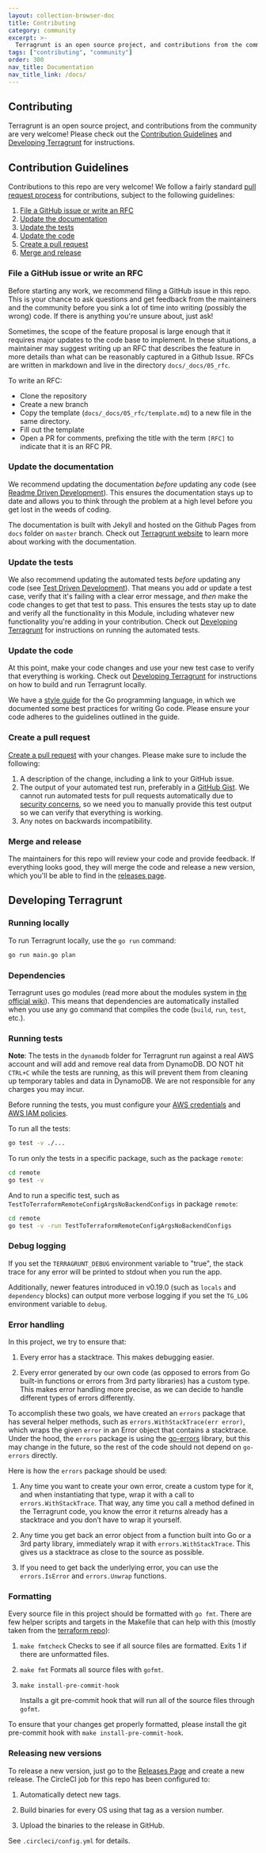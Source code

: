 ```yaml
---
layout: collection-browser-doc
title: Contributing
category: community
excerpt: >-
  Terragrunt is an open source project, and contributions from the community are very welcome!
tags: ["contributing", "community"]
order: 300
nav_title: Documentation
nav_title_link: /docs/
---
```


## Contributing

Terragrunt is an open source project, and contributions from the community are very welcome\! Please check out the
[Contribution Guidelines](#contribution-guidelines) and [Developing Terragrunt](#developing-terragrunt) for
instructions.

## Contribution Guidelines

Contributions to this repo are very welcome! We follow a fairly standard [pull request
process](https://help.github.com/articles/about-pull-requests/) for contributions, subject to the following guidelines:

1. [File a GitHub issue or write an RFC](#file-a-github-issue-or-write-an-rfc)
1. [Update the documentation](#update-the-documentation)
1. [Update the tests](#update-the-tests)
1. [Update the code](#update-the-code)
1. [Create a pull request](#create-a-pull-request)
1. [Merge and release](#merge-and-release)

### File a GitHub issue or write an RFC

Before starting any work, we recommend filing a GitHub issue in this repo. This is your chance to ask questions and
get feedback from the maintainers and the community before you sink a lot of time into writing (possibly the wrong)
code. If there is anything you're unsure about, just ask!

Sometimes, the scope of the feature proposal is large enough that it requires major updates to the code base to
implement. In these situations, a maintainer may suggest writing up an RFC that describes the feature in more details
than what can be reasonably captured in a Github Issue. RFCs are written in markdown and live in the directory
`docs/_docs/05_rfc`.

To write an RFC:

- Clone the repository
- Create a new branch
- Copy the template (`docs/_docs/05_rfc/template.md`) to a new file in the same directory.
- Fill out the template
- Open a PR for comments, prefixing the title with the term `[RFC]` to indicate that it is an RFC PR.

### Update the documentation

We recommend updating the documentation *before* updating any code (see [Readme Driven
Development](http://tom.preston-werner.com/2010/08/23/readme-driven-development.html)). This ensures the documentation
stays up to date and allows you to think through the problem at a high level before you get lost in the weeds of
coding.

The documentation is built with Jekyll and hosted on the Github Pages from `docs` folder on `master` branch. Check out
[Terragrunt website](https://github.com/terraform-modules-krish/terragrunt/tree/master/docs#working-with-the-documentation) to
learn more about working with the documentation.

### Update the tests

We also recommend updating the automated tests *before* updating any code (see [Test Driven
Development](https://en.wikipedia.org/wiki/Test-driven_development)). That means you add or update a test case,
verify that it's failing with a clear error message, and *then* make the code changes to get that test to pass. This
ensures the tests stay up to date and verify all the functionality in this Module, including whatever new
functionality you're adding in your contribution. Check out [Developing Terragrunt](#developing-terragrunt)
for instructions on running the automated tests.

### Update the code

At this point, make your code changes and use your new test case to verify that everything is working. Check out
[Developing Terragrunt](#developing-terragrunt) for instructions on how to build and run Terragrunt locally.

We have a [style guide](https://gruntwork.io/guides/style%20guides/golang-style-guide/) for the Go programming language,
in which we documented some best practices for writing Go code. Please ensure your code adheres to the guidelines
outlined in the guide.

### Create a pull request

[Create a pull request](https://help.github.com/articles/creating-a-pull-request/) with your changes. Please make sure
to include the following:

1. A description of the change, including a link to your GitHub issue.
1. The output of your automated test run, preferably in a [GitHub Gist](https://gist.github.com/). We cannot run
   automated tests for pull requests automatically due to [security
   concerns](https://circleci.com/docs/fork-pr-builds/#security-implications), so we need you to manually provide this
   test output so we can verify that everything is working.
1. Any notes on backwards incompatibility.

### Merge and release

The maintainers for this repo will review your code and provide feedback. If everything looks good, they will merge the
code and release a new version, which you'll be able to find in the [releases page](../../releases).


## Developing Terragrunt

### Running locally

To run Terragrunt locally, use the `go run` command:

``` bash
go run main.go plan
```

### Dependencies

Terragrunt uses go modules (read more about the modules system in [the official
wiki](https://github.com/golang/go/wiki/Modules)). This means that dependencies are automatically installed when you use
any go command that compiles the code (`build`, `run`, `test`, etc.).

### Running tests

**Note**: The tests in the `dynamodb` folder for Terragrunt run against a real AWS account and will add and remove real data from DynamoDB. DO NOT hit `CTRL+C` while the tests are running, as this will prevent them from cleaning up temporary tables and data in DynamoDB. We are not responsible for any charges you may incur.

Before running the tests, you must configure your [AWS credentials]({{site.baseurl}}/docs/features/aws-auth/#aws-credentials) and [AWS IAM policies]({{site.baseurl}}/docs/features/aws-auth/#aws-iam-policies).

To run all the tests:

``` bash
go test -v ./...
```

To run only the tests in a specific package, such as the package `remote`:

``` bash
cd remote
go test -v
```

And to run a specific test, such as `TestToTerraformRemoteConfigArgsNoBackendConfigs` in package `remote`:

``` bash
cd remote
go test -v -run TestToTerraformRemoteConfigArgsNoBackendConfigs
```

### Debug logging

If you set the `TERRAGRUNT_DEBUG` environment variable to "true", the stack trace for any error will be printed to stdout when you run the app.

Additionally, newer features introduced in v0.19.0 (such as `locals` and `dependency` blocks) can output more verbose logging if you set the `TG_LOG` environment variable to `debug`.

### Error handling

In this project, we try to ensure that:

1.  Every error has a stacktrace. This makes debugging easier.

2.  Every error generated by our own code (as opposed to errors from Go built-in functions or errors from 3rd party libraries) has a custom type. This makes error handling more precise, as we can decide to handle different types of errors differently.

To accomplish these two goals, we have created an `errors` package that has several helper methods, such as `errors.WithStackTrace(err error)`, which wraps the given `error` in an Error object that contains a stacktrace. Under the hood, the `errors` package is using the [go-errors](https://github.com/go-errors/errors) library, but this may change in the future, so the rest of the code should not depend on `go-errors` directly.

Here is how the `errors` package should be used:

1.  Any time you want to create your own error, create a custom type for it, and when instantiating that type, wrap it with a call to `errors.WithStackTrace`. That way, any time you call a method defined in the Terragrunt code, you know the error it returns already has a stacktrace and you don’t have to wrap it yourself.

2.  Any time you get back an error object from a function built into Go or a 3rd party library, immediately wrap it with `errors.WithStackTrace`. This gives us a stacktrace as close to the source as possible.

3.  If you need to get back the underlying error, you can use the `errors.IsError` and `errors.Unwrap` functions.

### Formatting

Every source file in this project should be formatted with `go fmt`. There are few helper scripts and targets in the Makefile that can help with this (mostly taken from the [terraform repo](https://github.com/hashicorp/terraform/)):

1.  `make fmtcheck` Checks to see if all source files are formatted. Exits 1 if there are unformatted files.

2.  `make fmt` Formats all source files with `gofmt`.

3.  `make install-pre-commit-hook`

    Installs a git pre-commit hook that will run all of the source files through `gofmt`.

To ensure that your changes get properly formatted, please install the git pre-commit hook with `make install-pre-commit-hook`.

### Releasing new versions

To release a new version, just go to the [Releases Page](https://github.com/gruntwork-io/terragrunt/releases) and create a new release. The CircleCI job for this repo has been configured to:

1.  Automatically detect new tags.

2.  Build binaries for every OS using that tag as a version number.

3.  Upload the binaries to the release in GitHub.

See `.circleci/config.yml` for details.
